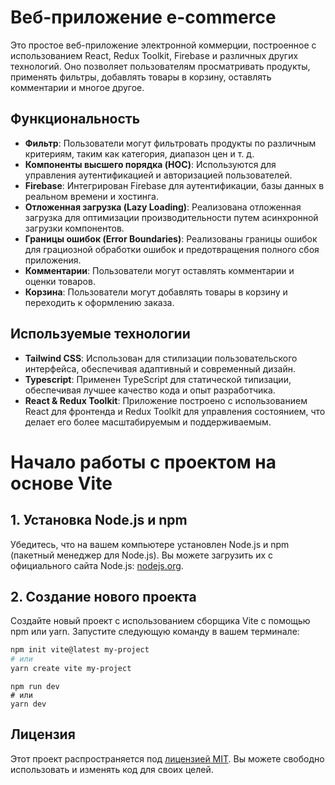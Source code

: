 # Веб-приложение e-commerce

Это простое веб-приложение электронной коммерции, построенное с использованием React, Redux Toolkit, Firebase и различных других технологий. Оно позволяет пользователям просматривать продукты, применять фильтры, добавлять товары в корзину, оставлять комментарии и многое другое.

## Функциональность

- **Фильтр**: Пользователи могут фильтровать продукты по различным критериям, таким как категория, диапазон цен и т. д.
- **Компоненты высшего порядка (HOC)**: Используются для управления аутентификацией и авторизацией пользователей.
- **Firebase**: Интегрирован Firebase для аутентификации, базы данных в реальном времени и хостинга.
- **Отложенная загрузка (Lazy Loading)**: Реализована отложенная загрузка для оптимизации производительности путем асинхронной загрузки компонентов.
- **Границы ошибок (Error Boundaries)**: Реализованы границы ошибок для грациозной обработки ошибок и предотвращения полного сбоя приложения.
- **Комментарии**: Пользователи могут оставлять комментарии и оценки товаров.
- **Корзина**: Пользователи могут добавлять товары в корзину и переходить к оформлению заказа.

## Используемые технологии

- **Tailwind CSS**: Использован для стилизации пользовательского интерфейса, обеспечивая адаптивный и современный дизайн.
- **Typescript**: Применен TypeScript для статической типизации, обеспечивая лучшее качество кода и опыт разработчика.
- **React & Redux Toolkit**: Приложение построено с использованием React для фронтенда и Redux Toolkit для управления состоянием, что делает его более масштабируемым и поддерживаемым.

# Начало работы с проектом на основе Vite

## 1. Установка Node.js и npm

Убедитесь, что на вашем компьютере установлен Node.js и npm (пакетный менеджер для Node.js). Вы можете загрузить их с официального сайта Node.js: [nodejs.org](https://nodejs.org/).

## 2. Создание нового проекта

Создайте новый проект с использованием сборщика Vite с помощью npm или yarn. Запустите следующую команду в вашем терминале:

```bash
npm init vite@latest my-project
# или
yarn create vite my-project
```
```
npm run dev
# или
yarn dev
```
## Лицензия

Этот проект распространяется под [лицензией MIT](LICENSE). Вы можете свободно использовать и изменять код для своих целей.

